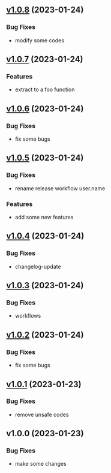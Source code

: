
## [v1.0.8](https://github.com/qwqcode/semantic-release-test/compare/v1.0.7...v1.0.8) (2023-01-24)

### Bug Fixes

* modify some codes


## [v1.0.7](https://github.com/qwqcode/semantic-release-test/compare/v1.0.6...v1.0.7) (2023-01-24)

### Features

* extract to a foo function


## [v1.0.6](https://github.com/qwqcode/semantic-release-test/compare/v1.0.5...v1.0.6) (2023-01-24)

### Bug Fixes

* fix some bugs


## [v1.0.5](https://github.com/qwqcode/semantic-release-test/compare/v1.0.4...v1.0.5) (2023-01-24)

### Bug Fixes

* rename release workflow user.name

### Features

* add some new features


## [v1.0.4](https://github.com/qwqcode/semantic-release-test/compare/v1.0.3...v1.0.4) (2023-01-24)

### Bug Fixes

* changelog-update


## [v1.0.3](https://github.com/qwqcode/semantic-release-test/compare/v1.0.2...v1.0.3) (2023-01-24)

### Bug Fixes

* workflows


## [v1.0.2](https://github.com/qwqcode/semantic-release-test/compare/v1.0.1...v1.0.2) (2023-01-24)

### Bug Fixes

* fix some bugs


## [v1.0.1](https://github.com/qwqcode/semantic-release-test/compare/v1.0.0...v1.0.1) (2023-01-23)

### Bug Fixes

* remove unsafe codes


## v1.0.0 (2023-01-23)

### Bug Fixes

* make some changes


